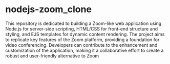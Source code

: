 # nodejs-zoom_clone
This repository is dedicated to building a Zoom-like web application using Node.js for server-side scripting, HTML/CSS for front-end structure and styling, and EJS templates for dynamic content rendering. The project aims to replicate key features of the Zoom platform, providing a foundation for video conferencing. Developers can contribute to the enhancement and customization of the application, making it a collaborative effort to create a robust and user-friendly alternative to Zoom
